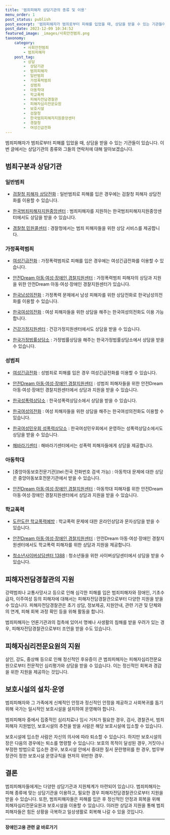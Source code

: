 ```yaml
---
title: '범죄피해자 상담기관의 종류 및 이용'
menu_order: 1
post_status: publish
post_excerpt: '범죄피해자가 범죄로부터 피해를 입었을 때, 상담을 받을 수 있는 기관들이 있습니다. 이번 글에서는 상담기관의 종류와 그들의 연락처에 대해 알아보겠습니다.'
post_date: 2023-12-09 10:34:52
featured_image: _images/사회안전범죄.png
taxonomy:
    category:
        - 사회안전범죄
        - 범죄피해자
    post_tag:
        - 상담
        -  상담기관
        -  범죄피해자
        -  일반범죄
        -  가정폭력범죄
        -  성범죄
        -  아동학대
        -  학교폭력
        -  피해자전담경찰관
        -  피해자심리전문요원
        -  보호시설
        -  검찰청
        -  한국범죄피해자지원중앙센터
        -  경찰청
        -  여성긴급전화
---
```



범죄피해자가 범죄로부터 피해를 입었을 때, 상담을 받을 수 있는 기관들이 있습니다. 이번 글에서는 상담기관의 종류와 그들의 연락처에 대해 알아보겠습니다.

## 범죄구분과 상담기관

### 일반범죄

- [검찰청 피해자 상담전화](tel:1301) : 일반범죄로 피해를 입은 경우에는 검찰청 피해자 상담전화를 이용할 수 있습니다.

- [한국범죄피해자지원중앙센터](tel:1577-1295) : 범죄피해자를 지원하는 한국범죄피해자지원중앙센터에서도 상담을 받을 수 있습니다.

- [경찰청 민원콜센터](tel:182) : 경찰청에서는 범죄 피해자들을 위한 상담 서비스를 제공합니다.

### 가정폭력범죄

- [여성긴급전화](tel:1366) : 가정폭력범죄로 피해를 입은 경우에는 여성긴급전화를 이용할 수 있습니다.

- [안전Dream 아동·여성·장애인 경찰지원센터](tel:117) : 가정폭력범죄 피해자의 상담과 지원을 위한 안전Dream 아동·여성·장애인 경찰지원센터가 있습니다.

- [한국남성의전화](tel:02-2653-1366) : 가정폭력 문제에서 남성 피해자를 위한 상담전화로 한국남성의전화를 이용할 수 있습니다.

- [한국여성의전화](tel:02-2263-6464) : 여성 피해자들을 위한 상담을 해주는 한국여성의전화도 이용 가능합니다.

- [건강가정지원센터](tel:1577-9337) : 건강가정지원센터에서도 상담을 받을 수 있습니다.

- [한국가정법률상담소](tel:1644-7077) : 가정법률상담을 해주는 한국가정법률상담소에서 상담을 받을 수 있습니다.

### 성범죄

- [여성긴급전화](tel:1366) : 성범죄로 피해를 입은 경우 여성긴급전화를 이용할 수 있습니다.

- [안전Dream 아동·여성·장애인 경찰지원센터](tel:117) : 성범죄 피해자들을 위한 안전Dream 아동·여성·장애인 경찰지원센터에서 상담과 지원을 받을 수 있습니다.

- [한국성폭력상담소](tel:02-338-5801) : 한국성폭력상담소에서 상담을 받을 수 있습니다.

- [한국여성의전화](tel:02-2263-6464) : 여성 피해자들을 위한 상담을 해주는 한국여성의전화도 이용할 수 있습니다.

- [한국여성민우회 성폭력상담소](tel:02-335-1858) : 한국여성민우회에서 운영하는 성폭력상담소에서도 상담을 받을 수 있습니다.

- [해바라기센터](tel:02-3274-1375) : 해바라기센터에서는 성폭력 피해자들에게 상담을 제공합니다.

### 아동학대

- [중앙아동보호전문기관](tel:전국 전화번호 검색 가능) : 아동학대 문제에 대한 상담은 중앙아동보호전문기관에서 받을 수 있습니다.

- [안전Dream 아동·여성·장애인 경찰지원센터](tel:117) : 아동학대 피해자를 위한 안전Dream 아동·여성·장애인 경찰지원센터에서 상담과 지원을 받을 수 있습니다.

### 학교폭력

- [도란도란 학교폭력예방](tel:#0117) : 학교폭력 문제에 대한 온라인상담과 문자상담을 받을 수 있습니다.

- [안전Dream 아동·여성·장애인 경찰지원센터](tel:117) : 안전Dream 아동·여성·장애인 경찰지원센터에서도 학교폭력 피해자를 위한 상담과 지원을 제공합니다.

- [청소년사이버상담센터 1388](tel:1388) : 청소년들을 위한 사이버상담센터에서 상담을 받을 수 있습니다.

## 피해자전담경찰관의 지원

강력범죄나 교통사망사고 등으로 인해 심각한 피해를 입은 범죄피해자와 장애인, 기초수급자, 이주여성 등의 피해자에 대해서는 피해자전담경찰관으로부터 다양한 지원을 받을 수 있습니다. 피해자전담경찰관은 초기 상담, 정보제공, 지원안내, 관련 기관 및 단체와의 연계, 피해 회복 과정 확인 등을 위해 활동을 합니다.

범죄피해자는 언론기관과의 접촉에 있어서 명예나 사생활의 침해를 받을 우려가 있는 경우, 피해자전담경찰관으로부터 조언을 받을 수도 있습니다.

## 피해자심리전문요원의 지원

살인, 강도, 중상해 등으로 인해 정신적인 후유증이 큰 범죄피해자는 피해자심리전문요원으로부터 전문적인 심리평가와 상담을 받을 수 있습니다. 이는 정신적인 회복과 경감을 위한 지원을 제공하는 것입니다.

## 보호시설의 설치·운영

범죄피해자와 그 가족에게 신체적인 안정과 정신적인 안정을 제공하고 사회복귀를 돕기 위해 국가는 일시적인 보호시설을 설치하여 운영해야 합니다.

범죄피해자 중에서 집중적인 심리치료나 임시 거처가 필요한 경우, 검사, 경찰관서, 범죄피해자 지원법인, 보호시설의 추천을 받을 사람은 해당 보호시설에 입소할 수 있습니다.

보호시설에 입소한 사람은 자신의 의사에 따라 퇴소할 수 있습니다. 하지만 보호시설의 장은 다음의 경우에는 퇴소를 명령할 수 있습니다: 보호의 목적이 달성된 경우, 거짓이나 부정한 방법으로 입소한 경우, 보호시설 안에서 중대한 질서 문란행위를 한 경우, 법무부장관이 정한 보호시설 운영규칙을 현저히 위반한 경우.

## 결론

범죄피해자들에게는 다양한 상담기관과 지원체계가 마련되어 있습니다. 범죄피해자는 피해 종류에 맞는 상담기관을 이용하고, 필요한 경우 피해자전담경찰관으로부터 지원을 받을 수 있습니다. 또한, 범죄피해자들은 피해를 입은 후 정신적인 안정과 회복을 위해 피해자심리전문요원과 보호시설을 이용할 수 있습니다. 이러한 상담과 지원을 통해 범죄피해자들은 힘든 상황을 극복하고 일상생활로 회복해 나갈 수 있을 것입니다.
<!-- wp:separator -->
<hr class="wp-block-separator has-alpha-channel-opacity"/>
<!-- /wp:separator -->

<!-- wp:group {"backgroundColor":"base","layout":{"type":"constrained"}} -->
<div class="wp-block-group has-base-background-color has-background"><!-- wp:paragraph {"align":"center","fontSize":"medium"} -->
<p class="has-text-align-center has-large-font-size"><strong>장애인고용 관련 글 바로가기</strong></p>
<!-- /wp:paragraph -->


<!-- wp:latest-posts
{"categories":[{"id":11037,"count":19,"description":"","link":"https://uknowlaw.com/category/%ec%9e%a5%ec%95%a0%ec%9d%b8%ea%b3%a0%ec%9a%a9/","name":"장애인고용","slug":"장애인고용","taxonomy":"category","parent":0,"meta":[],"_links":{"self":[{"href":"https://uknowlaw.com/wp-json/wp/v2/categories/11037"}],"collection":[{"href":"https://uknowlaw.com/wp-json/wp/v2/categories"}],"about":[{"href":"https://uknowlaw.com/wp-json/wp/v2/taxonomies/category"}],"wp:post_type":[{"href":"https://uknowlaw.com/wp-json/wp/v2/posts?categories=11037"}],"curies":[{"name":"wp","href":"https://api.w.org/{rel}","templated":true}]}}],"postsToShow":100,"excerptLength":28,"postLayout":"grid","columns":2,"featuredImageAlign":"left","featuredImageSizeSlug":"large","fontSize":"small"} /--></div>
<!-- /wp:group -->
